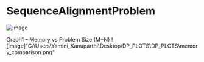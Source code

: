 # SequenceAlignmentProblem

![image](https://github.com/YaminiKanuparthi/SequenceAlignmentProblem/assets/83491239/9dfc6bae-0aa0-4e11-93bf-39f5d829da5f)

Graph1 – Memory vs Problem Size (M+N)
![image]"C:\Users\Yamini_Kanuparthi\Desktop\DP_PLOTS\DP_PLOTS\memory_comparison.png"

